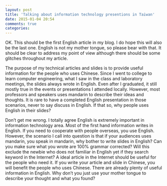 ```yaml
---
layout: post
title: 'Talking about information technology presentions in Taiwan'
date: 2015-01-04 20:54
comments: true
categories: 
---
```

OK. This should be the first English article in my blog. I do hope this will also be the last one. English is not my mother tongue, so please bear with that. It should be clear to address my point of view although there should be some glitches throughout my article.

The purpose of my technical articles and slides is to provide useful information for the people who uses Chinese. Since I went to college to learn computer engineering, what I saw in the class and laboratory meetings, the slides always wrote in English. Even after I graduated, it still mostly true in the events or presentations I attended locally. However, most professors and speakers uses mandarin to describe their ideas and thoughts. It is rare to have a completed English presentation in those scenarios, never to say discuss in English. If that so, why people uses English in their slides? 

Don’t get me wrong. I totally agree English is extremely important in information technology area. Most of the first hand information writes in English. If you need to cooperate with people overseas, you use English. However, the scenario I call into question is that if your audiences uses mandarin, you speak in mandarin, why bother to write slides in English? Can you make sure what you wrote are 100% grammar corrected? Will this exclude the newbie who does not familiar in English yet if they search keyword in the Internet? A ideal article in the Internet should be useful for the people who need it. If you write your article and slide in Chinese, you will benefit the people who uses Chinese. There are already plenty of useful information in English. Why don’t you just use your mother tongue to describe your thought and what you found?
